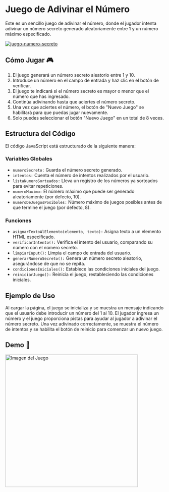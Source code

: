 # Juego de Adivinar el Número
Este es un sencillo juego de adivinar el número, donde el jugador intenta adivinar un número secreto generado aleatoriamente entre 1 y un número máximo especificado.

[![juego-numero-secreto](https://img.shields.io/badge/JS_Game-efd81d?style=for-the-badge&logoColor=black)](https://stevegongoral.github.io/Juego-numero-secreto/)

## Cómo Jugar 🎮
1. El juego generará un número secreto aleatorio entre 1 y 10.
2. Introduce un número en el campo de entrada y haz clic en el botón de verificar.
3. El juego te indicará si el número secreto es mayor o menor que el número que has ingresado.
4. Continúa adivinando hasta que aciertes el número secreto.
5. Una vez que aciertes el número, el botón de "Nuevo Juego" se habilitará para que puedas jugar nuevamente.
6. Solo puedes seleccionar el botón "Nuevo Juego" en un total de 8 veces.

## Estructura del Código
El código JavaScript está estructurado de la siguiente manera:

### Variables Globales
- `numeroSecreto:` Guarda el número secreto generado.
- `intentos:` Cuenta el número de intentos realizados por el usuario.
- `listaNumeroSorteados:` Lleva un registro de los números ya sorteados para evitar repeticiones.
- `numeroMaximo:` El número máximo que puede ser generado aleatoriamente (por defecto, 10).
- `numeroDeJuegosPosiboles:` Número máximo de juegos posibles antes de que termine el juego (por defecto, 8).

### Funciones
- `asignarTextoAlElemento(elemento, texto):` Asigna texto a un elemento HTML especificado.
- `verificarIntento():` Verifica el intento del usuario, comparando su número con el número secreto.
- `limpiarInput():` Limpia el campo de entrada del usuario.
- `generarNumeroSecreto():` Genera un número secreto aleatorio, asegurándose de que no se repita.
- `condicionesIniciales():` Establece las condiciones iniciales del juego.
- `reiniciarJuego():` Reinicia el juego, restableciendo las condiciones iniciales.

## Ejemplo de Uso
Al cargar la página, el juego se inicializa y se muestra un mensaje indicando que el usuario debe introducir un número del 1 al 10. El jugador ingresa un número y el juego proporciona pistas para ayudar al jugador a adivinar el número secreto. Una vez adivinado correctamente, se muestra el número de intentos y se habilita el botón de reinicio para comenzar un nuevo juego.

## Demo 🥈
<img src="https://github.com/user-attachments/assets/cbc6e77b-ec9d-4613-9fed-b83fba944ca1" alt="Imagen del Juego" width="420" loading="lazy"/>
